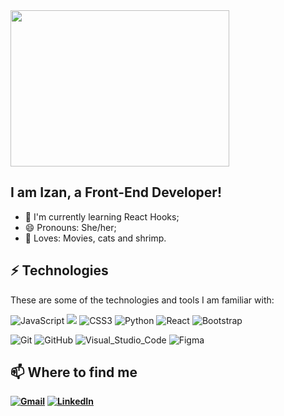 <img src="https://media1.tenor.com/images/a7bd6b94430c1e66148d580209e377c5/tenor.gif?itemid=5043108" width="350" height="250" />

## I am Izan, a Front-End Developer!
<ul>
  <li>🌱 I'm currently learning React Hooks;</li>
  <li>😄 Pronouns: She/her;
  <li>🧡 Loves: Movies, cats and shrimp.
</ul>

## ⚡ Technologies
These are some of the technologies and tools I am familiar with:

<img alt="JavaScript" src="https://img.shields.io/badge/JavaScript%20-%23323330.svg?&style=flat&logo=javascript&logoColor=%23F7DF1E"/> <img src="https://img.shields.io/badge/HTML5%20-%23E34F26.svg?logo=html5&logoColor=white&style=flat" /> <img alt="CSS3" src="https://img.shields.io/badge/CSS3%20-%231572B6.svg?&style=flat&logo=css3&logoColor=white"/> <img alt="Python" src="https://img.shields.io/badge/Python%20-%2314354C.svg?&style=flat&logo=python&logoColor=white"/> <img alt="React" src="https://img.shields.io/badge/React%20-%2320232a.svg?&style=flat&logo=react&logoColor=%2361DAFB"/> <img alt="Bootstrap" src="https://img.shields.io/badge/BootStrap%20-%23563D7C.svg?&style=flat&logo=bootstrap&logoColor=white"/> 

<img alt="Git" src="https://img.shields.io/badge/Git%20-%23F05033.svg?&style=flat&logo=git&logoColor=white"/> <img alt="GitHub" src="https://img.shields.io/badge/GitHub%20-%23121011.svg?&style=flat&logo=github&logoColor=white"/> <img alt="Visual_Studio_Code" src="https://img.shields.io/badge/VSCode-0078D4?style=flat&logo=visual%20studio%20code&logoColor=white"/> <img alt="Figma" src="https://img.shields.io/badge/Figma%20-%23F24E1E.svg?&style=flat&logo=figma&logoColor=white"/>

## 📫 Where to find me
**[<img alt="Gmail" src="https://img.shields.io/badge/Gmail-D14836?style=for-the-badge&logo=gmail&logoColor=white" />](mailto:huang.izan@gmail.com)**
**[<img alt="LinkedIn" src="https://img.shields.io/badge/LinkedIn-0077B5?style=for-the-badge&logo=linkedin&logoColor=white"/>](https://www.linkedin.com/in/izanhuang/)**

<!--
**izanhuang/izanhuang** is a ✨ _special_ ✨ repository because its `README.md` (this file) appears on your GitHub profile.

Here are some ideas to get you started:

- 🔭 I’m currently working on ...
- 🌱 I’m currently learning ...
- 👯 I’m looking to collaborate on ...
- 🤔 I’m looking for help with ...
- 💬 Ask me about ...
- 📫 How to reach me: ...
- 😄 Pronouns: ...
- ⚡ Fun fact: ...

https://github.com/alexandresanlim/Badges4-README.md-Profile
https://github.com/Ileriayo/markdown-badges
-->
